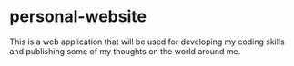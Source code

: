 # personal-website
This is a web application that will be used for developing my coding skills and publishing some of my thoughts on the world around me.
